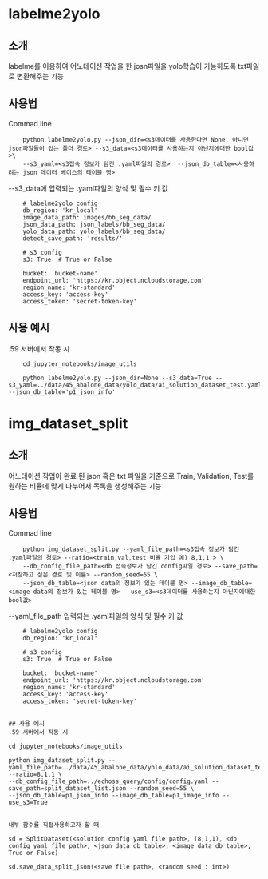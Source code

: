 # **labelme2yolo**

## 소개

labelme를 이용하여 어노테이션 작업을 한 josn파일을 yolo학습이 가능하도록 txt파일로 변환해주는 기능

## 사용법
Commad line
```
    python labelme2yolo.py --json_dir=<s3데이터를 사용한다면 None, 아니면 json파일들이 있는 폴더 경로> --s3_data=<s3데이터를 사용하는지 아닌지에대한 bool값>\
    --s3_yaml=<s3접속 정보가 담긴 .yaml파일의 경로>  --json_db_table=<사용하려는 json 데이터 베이스의 테이블 명>
```
--s3_data에 입력되는 .yaml파일의 양식 및 필수 키 값
```
    # labelme2yolo config
    db_region: 'kr_local'
    image_data_path: images/bb_seg_data/
    json_data_path: json_labels/bb_seg_data/
    yolo_data_path: yolo_labels/bb_seg_data/
    detect_save_path: 'results/'

    # s3 config
    s3: True  # True or False

    bucket: 'bucket-name'
    endpoint_url: 'https://kr.object.ncloudstorage.com'
    region_name: 'kr-standard'
    access_key: 'access-key'
    access_token: 'secret-token-key'
```

## 사용 예시
.59 서버에서 작동 시
```
    cd jupyter_notebooks/image_utils
    
    python labelme2yolo.py --json_dir=None --s3_data=True --s3_yaml=../data/45_abalone_data/yolo_data/ai_solution_dataset_test.yaml --json_db_table='p1_json_info'

```


# **img_dataset_split**

## 소개
어노테이션 작업이 완료 된 json 혹은 txt 파일을 기준으로 Train, Validation, Test를 원하는 비율에 맞게 나누어서 목록을 생성해주는 기능

## 사용법
Commad line
```
    python img_dataset_split.py --yaml_file_path=<s3접속 정보가 담긴 .yaml파일의 경로> --ratio=<train,val,test 비율 기입 예) 8,1,1 > \
    --db_config_file_path=<db 접속정보가 담긴 config파일 경로> --save_path=<저장하고 싶은 경로 및 이름> --random_seed=55 \
    --json_db_table=<json data의 정보가 있는 테이블 명> --image_db_table=<image data의 정보가 있는 테이블 명> --use_s3=<s3데이터를 사용하는지 아닌지에대한 bool값>
```

--yaml_file_path 입력되는 .yaml파일의 양식 및 필수 키 값
```
    # labelme2yolo config
    db_region: 'kr_local'

    # s3 config
    s3: True  # True or False

    bucket: 'bucket-name'
    endpoint_url: 'https://kr.object.ncloudstorage.com'
    region_name: 'kr-standard'
    access_key: 'access-key'
    access_token: 'secret-token-key'
```
```

## 사용 예시
.59 서버에서 작동 시
```
    cd jupyter_notebooks/image_utils
    
    python img_dataset_split.py --yaml_file_path=../data/45_abalone_data/yolo_data/ai_solution_dataset_test.yaml --ratio=8,1,1 \
    --db_config_file_path=../echoss_query/config/config.yaml --save_path=split_dataset_list.json --random_seed=55 \
    --json_db_table=p1_json_info --image_db_table=p1_image_info --use_s3=True
```

내부 함수를 직접사용하고자 할 때
```
    sd = SplitDataset(<solution config yaml file path>, (8,1,1), <db config yaml file path>, <json data db table>, <image data db table>, True or False)
    
    sd.save_data_split_json(<save file path>, <random seed : int>)
```